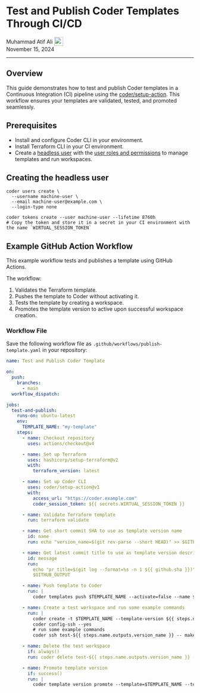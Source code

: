 # Test and Publish Coder Templates Through CI/CD

<div>
  <a href="https://github.com/matifali" style="text-decoration: none; color: inherit;">
    <span style="vertical-align:middle;">Muhammad Atif Ali</span>
    <img src="https://github.com/matifali.png" width="24px" height="24px" style="vertical-align:middle; margin: 0px;"/>
  </a>
</div>
November 15, 2024

---

## Overview

This guide demonstrates how to test and publish Coder templates in a Continuous
Integration (CI) pipeline using the
[coder/setup-action](https://github.com/coder/setup-coder). This workflow
ensures your templates are validated, tested, and promoted seamlessly.

## Prerequisites

- Install and configure Coder CLI in your environment.
- Install Terraform CLI in your CI environment.
- Create a [headless user](../admin/users/headless-auth.md) with the
  [user roles and permissions](../admin/users/groups-roles.md#roles) to manage
  templates and run workspaces.

## Creating the headless user

```shell
coder users create \
  --username machine-user \
  --email machine-user@example.com \
  --login-type none

coder tokens create --user machine-user --lifetime 8760h
# Copy the token and store it in a secret in your CI environment with the name `WIRTUAL_SESSION_TOKEN`
```

## Example GitHub Action Workflow

This example workflow tests and publishes a template using GitHub Actions.

The workflow:

1. Validates the Terraform template.
1. Pushes the template to Coder without activating it.
1. Tests the template by creating a workspace.
1. Promotes the template version to active upon successful workspace creation.

### Workflow File

Save the following workflow file as `.github/workflows/publish-template.yaml` in
your repository:

```yaml
name: Test and Publish Coder Template

on:
  push:
    branches:
      - main
  workflow_dispatch:

jobs:
  test-and-publish:
    runs-on: ubuntu-latest
    env:
      TEMPLATE_NAME: "my-template"
    steps:
      - name: Checkout repository
        uses: actions/checkout@v4

      - name: Set up Terraform
        uses: hashicorp/setup-terraform@v2
        with:
          terraform_version: latest

      - name: Set up Coder CLI
        uses: coder/setup-action@v1
        with:
          access_url: "https://coder.example.com"
          coder_session_token: ${{ secrets.WIRTUAL_SESSION_TOKEN }}

      - name: Validate Terraform template
        run: terraform validate

      - name: Get short commit SHA to use as template version name
        id: name
        run: echo "version_name=$(git rev-parse --short HEAD)" >> $GITHUB_OUTPUT

      - name: Get latest commit title to use as template version description
        id: message
        run:
          echo "pr_title=$(git log --format=%s -n 1 ${{ github.sha }})" >>
          $GITHUB_OUTPUT

      - name: Push template to Coder
        run: |
          coder templates push $TEMPLATE_NAME --activate=false --name ${{ steps.name.outputs.version_name }} --message "${{ steps.message.outputs.pr_title }}" --yes

      - name: Create a test workspace and run some example commands
        run: |
          coder create -t $TEMPLATE_NAME --template-version ${{ steps.name.outputs.version_name }} test-${{ steps.name.outputs.version_name }} --yes
          coder config-ssh --yes
          # run some example commands
          coder ssh test-${{ steps.name.outputs.version_name }} -- make build

      - name: Delete the test workspace
        if: always()
        run: coder delete test-${{ steps.name.outputs.version_name }} --yes

      - name: Promote template version
        if: success()
        run: |
          coder template version promote --template=$TEMPLATE_NAME --template-version=${{ steps.name.outputs.version_name }} --yes
```

